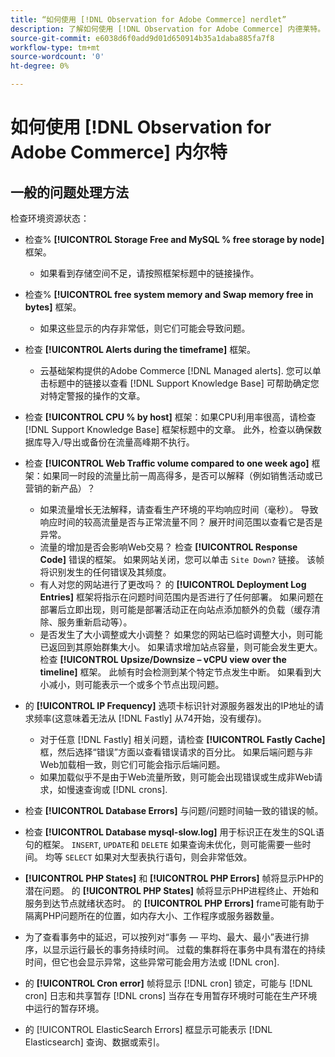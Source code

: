 ```yaml
---
title: “如何使用 [!DNL Observation for Adobe Commerce] nerdlet”
description: 了解如何使用 [!DNL Observation for Adobe Commerce] 内德莱特。
source-git-commit: e6038d6f0add9d01d650914b35a1daba885fa7f8
workflow-type: tm+mt
source-wordcount: '0'
ht-degree: 0%

---
```


# 如何使用 [!DNL Observation for Adobe Commerce] 内尔特

## 一般的问题处理方法

检查环境资源状态：

* 检查% **[!UICONTROL Storage Free and MySQL % free storage by node]** 框架。

   * 如果看到存储空间不足，请按照框架标题中的链接操作。

* 检查% **[!UICONTROL free system memory and Swap memory free in bytes]** 框架。

   * 如果这些显示的内存非常低，则它们可能会导致问题。

* 检查 **[!UICONTROL Alerts during the timeframe]** 框架。

   * 云基础架构提供的Adobe Commerce [!DNL Managed alerts]. 您可以单击标题中的链接以查看 [!DNL Support Knowledge Base] 可帮助确定您对特定警报的操作的文章。

* 检查 **[!UICONTROL CPU % by host]** 框架：如果CPU利用率很高，请检查 [!DNL Support Knowledge Base] 框架标题中的文章。 此外，检查以确保数据库导入/导出或备份在流量高峰期不执行。

* 检查 **[!UICONTROL Web Traffic volume compared to one week ago]** 框架：如果同一时段的流量比前一周高得多，是否可以解释（例如销售活动或已营销的新产品）？
   * 如果流量增长无法解释，请查看生产环境的平均响应时间（毫秒）。 导致响应时间的较高流量是否与正常流量不同？ 展开时间范围以查看它是否是异常。
   * 流量的增加是否会影响Web交易？ 检查 **[!UICONTROL Response Code]** 错误的框架。 如果网站关闭，您可以单击 `Site Down?` 链接。 该帧将识别发生的任何错误及其频度。
   * 有人对您的网站进行了更改吗？ 的 **[!UICONTROL Deployment Log Entries]** 框架将指示在问题时间范围内是否进行了任何部署。 如果问题在部署后立即出现，则可能是部署活动正在向站点添加额外的负载（缓存清除、服务重新启动等）。
   * 是否发生了大小调整或大小调整？ 如果您的网站已临时调整大小，则可能已返回到其原始群集大小。 如果请求增加站点容量，则可能会发生更大。 检查 **[!UICONTROL Upsize/Downsize – vCPU view over the timeline]** 框架。 此帧有时会检测到某个特定节点发生中断。 如果看到大小减小，则可能表示一个或多个节点出现问题。

* 的 **[!UICONTROL IP Frequency]** 选项卡标识针对源服务器发出的IP地址的请求频率(这意味着无法从 [!DNL Fastly] 从74开始，没有缓存)。

   * 对于任意 [!DNL Fastly] 相关问题，请检查 **[!UICONTROL Fastly Cache]** 框，然后选择“错误”方面以查看错误请求的百分比。 如果后端问题与非Web加载相一致，则它们可能会指示后端问题。
   * 如果加载似乎不是由于Web流量所致，则可能会出现错误或生成非Web请求，如慢速查询或 [!DNL crons].

* 检查 **[!UICONTROL Database Errors]** 与问题/问题时间轴一致的错误的帧。
* 检查 **[!UICONTROL Database mysql-slow.log]** 用于标识正在发生的SQL语句的框架。 `INSERT`, `UPDATE`和 `DELETE` 如果查询未优化，则可能需要一些时间。 均等 `SELECT` 如果对大型表执行语句，则会非常低效。
* **[!UICONTROL PHP States]** 和 **[!UICONTROL PHP Errors]** 帧将显示PHP的潜在问题。 的 **[!UICONTROL PHP States]** 帧将显示PHP进程终止、开始和服务到达节点就绪状态时。 的 **[!UICONTROL PHP Errors]** frame可能有助于隔离PHP问题所在的位置，如内存大小、工作程序或服务器数量。
* 为了查看事务中的延迟，可以按列对“事务 — 平均、最大、最小”表进行排序，以显示运行最长的事务持续时间。 过载的集群将在事务中具有潜在的持续时间，但它也会显示异常，这些异常可能会用方法或 [!DNL cron].
* 的 **[!UICONTROL Cron error]** 帧将显示 [!DNL cron] 锁定，可能与 [!DNL cron] 日志和共享暂存 [!DNL crons] 当存在专用暂存环境时可能在生产环境中运行的暂存环境。
* 的 [!UICONTROL ElasticSearch Errors] 框显示可能表示 [!DNL Elasticsearch] 查询、数据或索引。
